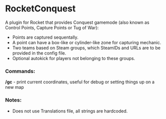 # RocketConquest
A plugin for Rocket that provides Conquest gamemode (also known as Control Points, Capture Points or Tug of War):
- Points are captured sequentally.
- A point can have a box-like or cylinder-like zone for capturing mechanic.
- Two teams based on Steam groups, which SteamIDs and URLs are to be provided in the config file.
- Optional autokick for players not belonging to these groups.
### Commands:
**/gc** - print current coordinates, useful for debug or setting things up on a new map
### Notes:
- Does not use Translations file, all strings are hardcoded.
